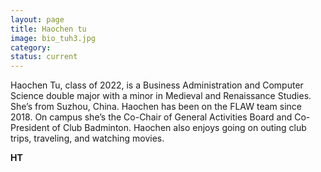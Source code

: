 ```yaml
---
layout: page
title: Haochen tu
image: bio_tuh3.jpg
category:
status: current
---
```


Haochen Tu, class of 2022, is a Business Administration and Computer Science double major with a minor in Medieval and Renaissance Studies. She’s from Suzhou, China. Haochen has been on the FLAW team since 2018. On campus she’s the Co-Chair of General Activities Board and Co-President of Club Badminton. Haochen also enjoys going on outing club trips, traveling, and watching movies.

__HT__
